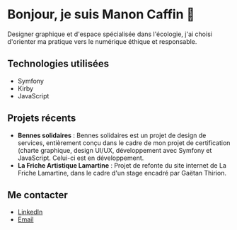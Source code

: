 # Bonjour, je suis Manon Caffin 👋

Designer graphique et d'espace spécialisée dans l'écologie, j'ai choisi d'orienter ma pratique vers le numérique éthique et responsable.

## Technologies utilisées
- Symfony
- Kirby
- JavaScript

## Projets récents
- **Bennes solidaires** : Bennes solidaires est un projet de design de services, entièrement conçu dans le cadre de mon projet de certification (charte graphique, design UI/UX, développement avec Symfony et JavaScript. Celui-ci est en développement.
- **La Friche Artistique Lamartine** : Projet de refonte du site internet de La Friche Lamartine, dans le cadre d'un stage encadré par Gaëtan Thirion.

## Me contacter
- [LinkedIn](https://www.linkedin.com/in/manoncaffin)
- [Email](manon.caffin@protonmail.com)
